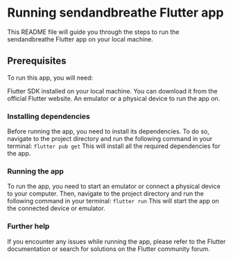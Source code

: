 # Running sendandbreathe Flutter app
This README file will guide you through the steps to run the sendandbreathe Flutter app on your local machine.

## Prerequisites
To run this app, you will need:

Flutter SDK installed on your local machine. You can download it from the official Flutter website.
An emulator or a physical device to run the app on.
### Installing dependencies
Before running the app, you need to install its dependencies. To do so, navigate to the project directory and run the following command in your terminal:
```flutter pub get```
This will install all the required dependencies for the app.

### Running the app
To run the app, you need to start an emulator or connect a physical device to your computer. Then, navigate to the project directory and run the following command in your terminal:
```flutter run```
This will start the app on the connected device or emulator.

### Further help
If you encounter any issues while running the app, please refer to the Flutter documentation or search for solutions on the Flutter community forum.

